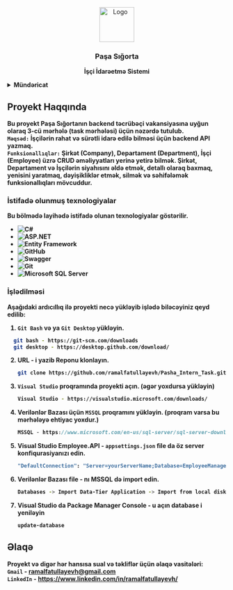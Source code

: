 <div align="center">
  <a href="https://github.com/ramalfatullayevh/Pasha_Intern_Task">
    <img src="https://www.bildir.az/media/company_logos/pashasigorta.png" alt="Logo" width="80" height="80">
  </a>

  <h3 align="center">Paşa Sığorta</h3>

  <p align="center">
   <b>İşçi İdarəetmə Sistemi<b>
  </p>
</div>

<details>
  <summary>Mündəricat</summary>
  <ol>
    <li>Proyekt Haqqında</li>
    <li>İstifadə Olunmuş Texnologiyalar</li>
    <li>İşlədilməsi</li>
    <li>Əlaqə</li>
  </ol>
</details>

## Proyekt Haqqında

 Bu proyekt Paşa Sığortanın backend təcrübəçi vakansiyasına uyğun olaraq 3-cü mərhələ (task mərhələsi) üçün nəzərdə tutulub.<br>
 `Məqsəd:` İşçilərin rahat və sürətli idarə edilə bilməsi üçün backend API yazmaq.  </br>
 `Funksionallıqlar:` Şirkət (Company), Departament (Department), İşçi (Employee) üzrə <b>CRUD</b> əməliyyatları yerinə yetirə bilmək. Şirkət, Departament
 və İşçilərin siyahısını əldə etmək, detallı olaraq baxmaq, yenisini yaratmaq, dəyişikliklər etmək, silmək və səhifələmək funksionallıqları mövcuddur. 

 
### İstifadə olunmuş texnologiyalar

Bu bölmədə layihədə istifadə olunan texnologiyalar göstərilir. 

* ![C#](https://img.shields.io/badge/C%23-239120?style=for-the-badge&logo=csharp&logoColor=white)
* ![ASP.NET](https://img.shields.io/badge/ASP.NET-5C2D91?style=for-the-badge&logo=aspnet&logoColor=white)
* ![Entity Framework](https://img.shields.io/badge/Entity%20Framework-7E3E30?style=for-the-badge&logo=ef&logoColor=white)
* ![GitHub](https://img.shields.io/badge/GitHub-181717?style=for-the-badge&logo=github&logoColor=white)
* ![Swagger](https://img.shields.io/badge/Swagger-85EA2D?style=for-the-badge&logo=swagger&logoColor=white)
* ![Git](https://img.shields.io/badge/Git-F05032?style=for-the-badge&logo=git&logoColor=white)
* ![Microsoft SQL Server](https://img.shields.io/badge/Microsoft%20SQL%20Server-CC2927?style=for-the-badge&logo=microsoftsqlserver&logoColor=white)



### İşlədilməsi

Aşağıdaki ardıcıllıq ilə proyekti necə yükləyib işlədə biləcəyiniz qeyd edilib:

 1. `Git Bash` və ya `Git Desktop` yükləyin.
 ```sh
   git bash - https://git-scm.com/downloads
   git desktop - https://desktop.github.com/download/
   ```
2. URL - i yazib Reponu klonlayın.
   ```sh
   git clone https://github.com/ramalfatullayevh/Pasha_Intern_Task.git
   ```
3. `Visual Studio` proqramında proyekti açın. (əgər yoxdursa yükləyin)
   ```sh
   Visual Studio - https://visualstudio.microsoft.com/downloads/
   ```
4. Verilənlər Bazası üçün `MSSQL` proqramını yükləyin. (proqram varsa bu mərhələyə ehtiyac yoxdur.)
   ```js
   MSSQL - https://www.microsoft.com/en-us/sql-server/sql-server-downloads/
   ```
5. Visual Studio Employee.API -  `appsettings.json` file da öz server konfiqurasiyanızı edin.
   ```sh
   "DefaultConnection": "Server=yourServerName;Database=EmployeeManagement;Integrated Security=True;Encrypt=False;"
   ```
6. Verilənlər Bazası file - nı MSSQL də import edin.
   ```sh
   Databases -> Import Data-Tier Application -> Import from local disk 
   ```

7. Visual Studio da Package Manager Console - u açın database i yeniləyin 
   ```sh
   update-database
   ```
   
## Əlaqə

Proyekt və digər hər hansısa sual və təkliflər üçün əlaqə vasitələri: </br>
`Gmail` - ramalfatullayevh@gmail.com <br>
`LinkedIn` - https://www.linkedin.com/in/ramalfatullayevh/ <br>
